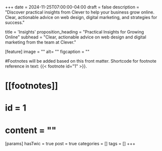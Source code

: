 +++
date = 2024-11-25T07:00:00-04:00
draft = false
description = "Discover practical insights from Clever to help your business grow online. Clear, actionable advice on web design, digital marketing, and strategies for success."

title = 'Insights'
proposition_heading = "Practical Insights for Growing Online"
subhead = "Clear, actionable advice on web design and digital marketing from the team at Clever."

[feature]
  image = ""
  alt= ""
  figcaption = ""

#Footnotes will be added based on this front matter. Shortcode for footnote reference in text: {{< footnote id="1" >}}.

# [[footnotes]]
#   id = 1
#   content = ""

[params]
  hasTwic = true
  post = true
  categories = []
  tags = []
+++
